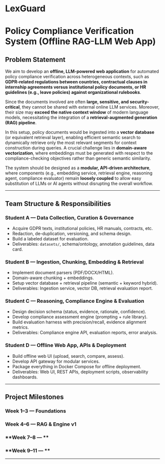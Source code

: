# LexGuard
# Policy Compliance Verification System (Offline RAG-LLM Web App)

## Problem Statement

We aim to develop an **offline, LLM-powered web application** for automated policy compliance verification across heterogeneous contexts, such as **GDPR-related regulations between countries, contractual clauses in internship agreements versus institutional policy documents, or HR guidelines (e.g., leave policies) against organizational rulebooks**.  

Since the documents involved are often **large, sensitive, and security-critical**, they cannot be shared with external online LLM services. Moreover, their size may **exceed the native context window** of modern language models, necessitating the integration of a **retrieval-augmented generation (RAG) pipeline**.  

In this setup, policy documents would be ingested into a **vector database** (or equivalent retrieval layer), enabling efficient semantic search to dynamically retrieve only the most relevant segments for context construction during queries. A crucial challenge lies in **domain-aware vectorization**, where embeddings must be generated with respect to the compliance-checking objectives rather than generic semantic similarity.  

The system should be designed as a **modular, API-driven architecture**, where components (e.g., embedding service, retrieval engine, reasoning agent, compliance evaluator) remain **loosely coupled** to allow easy substitution of LLMs or AI agents without disrupting the overall workflow.

---

## Team Structure & Responsibilities

### **Student A — Data Collection, Curation & Governance**
- Acquire GDPR texts, institutional policies, HR manuals, contracts, etc.
- Redaction, de-duplication, versioning, and schema design.
- Build a labeled dataset for evaluation.
- Deliverables: `datasets/`, schema/ontology, annotation guidelines, data card.

### **Student B — Ingestion, Chunking, Embedding & Retrieval**
- Implement document parsers (PDF/DOCX/HTML).
- Domain-aware chunking + embeddings.
- Setup vector database + retrieval pipeline (semantic + keyword hybrid).
- Deliverables: Ingestion service, vector DB, retrieval evaluation report.

### **Student C — Reasoning, Compliance Engine & Evaluation**
- Design decision schema (status, evidence, rationale, confidence).
- Develop compliance assessment engine (prompting + rule library).
- Build evaluation harness with precision/recall, evidence alignment metrics.
- Deliverables: Compliance engine API, evaluation reports, error analysis.

### **Student D — Offline Web App, APIs & Deployment**
- Build offline web UI (upload, search, compare, assess).
- Develop API gateway for modular services.
- Package everything in Docker Compose for offline deployment.
- Deliverables: Web UI, REST APIs, deployment scripts, observability dashboards.

---
## Project Milestones

### **Week 1–3 — Foundations**


### **Week 4–6 — RAG & Engine v1**


### **Week 7–8 — **


### **Week 9–11 — **


---
